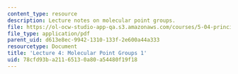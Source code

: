 ```yaml
---
content_type: resource
description: Lecture notes on molecular point groups.
file: https://ol-ocw-studio-app-qa.s3.amazonaws.com/courses/5-04-principles-of-inorganic-chemistry-ii-fall-2008/78cfd93ba21165130a80a54480f19f18_Lecture_4.pdf
file_type: application/pdf
parent_uid: d613e8ec-9942-1310-133f-2e600a44a333
resourcetype: Document
title: 'Lecture 4: Molecular Point Groups 1'
uid: 78cfd93b-a211-6513-0a80-a54480f19f18
---
```

